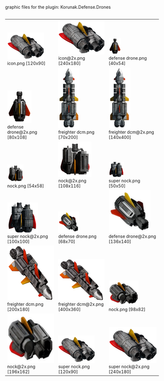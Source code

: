 graphic files for the plugin: Korunak.Defense.Drones<br>
<br>
<table>
	<tr valign="bottom">
		<td><a href="https://github.com/LixiChronikouOriou/ES-plugins/blob/main/myplugins/Korunak.Defense.Drones/icon.png"><img src="https://raw.githubusercontent.com/LixiChronikouOriou/ES-plugins/refs/heads/main/myplugins/Korunak.Defense.Drones/icon.png" width="120" height="90"></a><br>
		icon.png [120x90]</td>
		<td><a href="https://github.com/LixiChronikouOriou/ES-plugins/blob/main/myplugins/Korunak.Defense.Drones/icon@2x.png"><img src="https://raw.githubusercontent.com/LixiChronikouOriou/ES-plugins/refs/heads/main/myplugins/Korunak.Defense.Drones/icon@2x.png" width="200"></a><br>
		icon@2x.png [240x180]</td>
		<td><a href="https://github.com/LixiChronikouOriou/ES-plugins/blob/main/myplugins/Korunak.Defense.Drones/images/ship/defense drone.png"><img src="https://raw.githubusercontent.com/LixiChronikouOriou/ES-plugins/refs/heads/main/myplugins/Korunak.Defense.Drones/images/ship/defense drone.png" width="40" height="54"></a><br>
		defense drone.png [40x54]</td>
	</tr>
	<tr valign="bottom">
		<td><a href="https://github.com/LixiChronikouOriou/ES-plugins/blob/main/myplugins/Korunak.Defense.Drones/images/ship/defense drone@2x.png"><img src="https://raw.githubusercontent.com/LixiChronikouOriou/ES-plugins/refs/heads/main/myplugins/Korunak.Defense.Drones/images/ship/defense drone@2x.png" width="80" height="108"></a><br>
		defense drone@2x.png [80x108]</td>
		<td><a href="https://github.com/LixiChronikouOriou/ES-plugins/blob/main/myplugins/Korunak.Defense.Drones/images/ship/freighter dcm.png"><img src="https://raw.githubusercontent.com/LixiChronikouOriou/ES-plugins/refs/heads/main/myplugins/Korunak.Defense.Drones/images/ship/freighter dcm.png" width="70" height="200"></a><br>
		freighter dcm.png [70x200]</td>
		<td><a href="https://github.com/LixiChronikouOriou/ES-plugins/blob/main/myplugins/Korunak.Defense.Drones/images/ship/freighter dcm@2x.png"><img src="https://raw.githubusercontent.com/LixiChronikouOriou/ES-plugins/refs/heads/main/myplugins/Korunak.Defense.Drones/images/ship/freighter dcm@2x.png" height="200"></a><br>
		freighter dcm@2x.png [140x400]</td>
	</tr>
	<tr valign="bottom">
		<td><a href="https://github.com/LixiChronikouOriou/ES-plugins/blob/main/myplugins/Korunak.Defense.Drones/images/ship/nock.png"><img src="https://raw.githubusercontent.com/LixiChronikouOriou/ES-plugins/refs/heads/main/myplugins/Korunak.Defense.Drones/images/ship/nock.png" width="54" height="58"></a><br>
		nock.png [54x58]</td>
		<td><a href="https://github.com/LixiChronikouOriou/ES-plugins/blob/main/myplugins/Korunak.Defense.Drones/images/ship/nock@2x.png"><img src="https://raw.githubusercontent.com/LixiChronikouOriou/ES-plugins/refs/heads/main/myplugins/Korunak.Defense.Drones/images/ship/nock@2x.png" width="108" height="116"></a><br>
		nock@2x.png [108x116]</td>
		<td><a href="https://github.com/LixiChronikouOriou/ES-plugins/blob/main/myplugins/Korunak.Defense.Drones/images/ship/super nock.png"><img src="https://raw.githubusercontent.com/LixiChronikouOriou/ES-plugins/refs/heads/main/myplugins/Korunak.Defense.Drones/images/ship/super nock.png" width="50" height="50"></a><br>
		super nock.png [50x50]</td>
	</tr>
	<tr valign="bottom">
		<td><a href="https://github.com/LixiChronikouOriou/ES-plugins/blob/main/myplugins/Korunak.Defense.Drones/images/ship/super nock@2x.png"><img src="https://raw.githubusercontent.com/LixiChronikouOriou/ES-plugins/refs/heads/main/myplugins/Korunak.Defense.Drones/images/ship/super nock@2x.png" width="100" height="100"></a><br>
		super nock@2x.png [100x100]</td>
		<td><a href="https://github.com/LixiChronikouOriou/ES-plugins/blob/main/myplugins/Korunak.Defense.Drones/images/thumbnail/defense drone.png"><img src="https://raw.githubusercontent.com/LixiChronikouOriou/ES-plugins/refs/heads/main/myplugins/Korunak.Defense.Drones/images/thumbnail/defense drone.png" width="68" height="70"></a><br>
		defense drone.png [68x70]</td>
		<td><a href="https://github.com/LixiChronikouOriou/ES-plugins/blob/main/myplugins/Korunak.Defense.Drones/images/thumbnail/defense drone@2x.png"><img src="https://raw.githubusercontent.com/LixiChronikouOriou/ES-plugins/refs/heads/main/myplugins/Korunak.Defense.Drones/images/thumbnail/defense drone@2x.png" width="136" height="140"></a><br>
		defense drone@2x.png [136x140]</td>
	</tr>
	<tr valign="bottom">
		<td><a href="https://github.com/LixiChronikouOriou/ES-plugins/blob/main/myplugins/Korunak.Defense.Drones/images/thumbnail/freighter dcm.png"><img src="https://raw.githubusercontent.com/LixiChronikouOriou/ES-plugins/refs/heads/main/myplugins/Korunak.Defense.Drones/images/thumbnail/freighter dcm.png" width="200" height="180"></a><br>
		freighter dcm.png [200x180]</td>
		<td><a href="https://github.com/LixiChronikouOriou/ES-plugins/blob/main/myplugins/Korunak.Defense.Drones/images/thumbnail/freighter dcm@2x.png"><img src="https://raw.githubusercontent.com/LixiChronikouOriou/ES-plugins/refs/heads/main/myplugins/Korunak.Defense.Drones/images/thumbnail/freighter dcm@2x.png" width="200"></a><br>
		freighter dcm@2x.png [400x360]</td>
		<td><a href="https://github.com/LixiChronikouOriou/ES-plugins/blob/main/myplugins/Korunak.Defense.Drones/images/thumbnail/nock.png"><img src="https://raw.githubusercontent.com/LixiChronikouOriou/ES-plugins/refs/heads/main/myplugins/Korunak.Defense.Drones/images/thumbnail/nock.png" width="98" height="82"></a><br>
		nock.png [98x82]</td>
	</tr>
	<tr valign="bottom">
		<td><a href="https://github.com/LixiChronikouOriou/ES-plugins/blob/main/myplugins/Korunak.Defense.Drones/images/thumbnail/nock@2x.png"><img src="https://raw.githubusercontent.com/LixiChronikouOriou/ES-plugins/refs/heads/main/myplugins/Korunak.Defense.Drones/images/thumbnail/nock@2x.png" width="196" height="162"></a><br>
		nock@2x.png [196x162]</td>
		<td><a href="https://github.com/LixiChronikouOriou/ES-plugins/blob/main/myplugins/Korunak.Defense.Drones/images/thumbnail/super nock.png"><img src="https://raw.githubusercontent.com/LixiChronikouOriou/ES-plugins/refs/heads/main/myplugins/Korunak.Defense.Drones/images/thumbnail/super nock.png" width="120" height="90"></a><br>
		super nock.png [120x90]</td>
		<td><a href="https://github.com/LixiChronikouOriou/ES-plugins/blob/main/myplugins/Korunak.Defense.Drones/images/thumbnail/super nock@2x.png"><img src="https://raw.githubusercontent.com/LixiChronikouOriou/ES-plugins/refs/heads/main/myplugins/Korunak.Defense.Drones/images/thumbnail/super nock@2x.png" width="200"></a><br>
		super nock@2x.png [240x180]</td>
	</tr>
</table>
